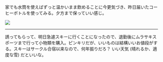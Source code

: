 家でも水筒を使えばずっと温かいまま飲めることに今更気づき、昨日届いたコーヒーボトルを使ってみる。夕方まで保っていい感じ。

![](https://photos.apkas.net/medium/202501/20250131-AC200001.webp)

---

誘ってもらって、明日急遽スキーに行くことになったので、退勤後にムラサキスポーツまで行って小物類を購入。ピンキリだが、いいものは結構いいお値段がする。スキーはサークル合宿以来なので、何年振りだろ？ いい天気 (晴れるか、適度な雪) だといいな。
